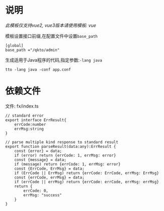 # 说明

*此模板仅支持vue2, vue3版本请使用模板: vue*

模板设置接口前缀,在配置文件中设置`base_path`
```
[global]
base_path ="/qkto/admin"
```
生成适用于Java程序的代码,指定参数:`-lang java`
```
tto -lang java -conf app.conf
```

# 依赖文件
文件: fx/index.ts
```
// standard error
export interface ErrResult{
    errCode:number
    errMsg:string
}

// parse multiple kind response to standard result
export function parseResult(data:any):ErrResult {
    const {error} = data;
    if (error) return {errCode: 1, errMsg: error}
    const {message} = data;
    if (message) return {errCode: 1, errMsg: error}
    const {ErrCode, ErrMsg} = data;
    if (ErrCode || ErrMsg) return {errCode: ErrCode, errMsg: ErrMsg}
    const {errCode, errMsg} = data;
    if (errCode || errMsg) return {errCode: errCode, errMsg: errMsg}
    return {
        errCode: 0,
        errMsg: "success"
    }
}
```
